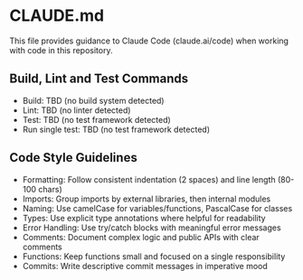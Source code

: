 # CLAUDE.md

This file provides guidance to Claude Code (claude.ai/code) when working with code in this repository.

## Build, Lint and Test Commands
- Build: TBD (no build system detected)
- Lint: TBD (no linter detected)
- Test: TBD (no test framework detected)
- Run single test: TBD (no test framework detected)

## Code Style Guidelines
- Formatting: Follow consistent indentation (2 spaces) and line length (80-100 chars)
- Imports: Group imports by external libraries, then internal modules
- Naming: Use camelCase for variables/functions, PascalCase for classes
- Types: Use explicit type annotations where helpful for readability
- Error Handling: Use try/catch blocks with meaningful error messages
- Comments: Document complex logic and public APIs with clear comments
- Functions: Keep functions small and focused on a single responsibility
- Commits: Write descriptive commit messages in imperative mood